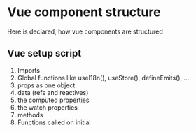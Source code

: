 # Vue component structure
Here is declared, how vue components are structured

## Vue setup script
1. Imports
2. Global functions like useI18n(), useStore(), defineEmits(), ...
3. props as one object
4. data (refs and reactives)
4. the computed properties
5. the watch properties
5. methods
6. Functions called on initial
